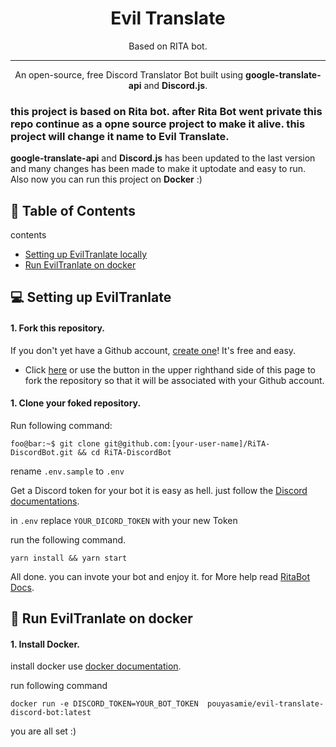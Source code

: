 

<h1 align="center">Evil Translate</h1>
<p align="center">Based on RITA bot.</p>
</p>

------



<p align="center">An open-source, free Discord Translator Bot built using <strong>google-translate-api</strong> and <strong>Discord.js</strong>.</p>

### this project is based on Rita bot. after Rita Bot went private this repo continue as a opne source project to make it alive. this project will change it name to Evil Translate.

<strong>google-translate-api</strong> and <strong>Discord.js</strong> has been updated to the last version and many changes has been made to make it uptodate and easy to run.
Also now you can run this project on <strong>Docker</strong> :)

## :book: Table of Contents


<summary></strong>contents</strong></summary>

* [Setting up EvilTranlate locally](#new-bot)
* [Run EvilTranlate on docker](#docker)


## <a name="new-bot"></a>:computer: Setting up EvilTranlate
#### 1. Fork this repository.

If you don't yet have a Github account, [create one](https://github.com/join)! It's free and easy.
* Click [here](https://github.com/ZyC0R3/RitaBot/fork) or use the button in the upper righthand side of this page to fork the repository so that it will be associated with your Github account.

#### 1. Clone your foked repository.
Run following command:

```properties
foo@bar:~$ git clone git@github.com:[your-user-name]/RiTA-DiscordBot.git && cd RiTA-DiscordBot
```

rename `.env.sample` to `.env`

Get a Discord token for your bot it is easy as hell. just follow the [Discord documentations](https://discord.com/developers/docs/getting-started#creating-an-app).

in `.env` replace `YOUR_DICORD_TOKEN` with your new Token

run the following command.

```properties
yarn install && yarn start
```

All done. you can invote your bot and enjoy it.
for More help read [RitaBot Docs](https://docs.ritabot.gg/ritabot-docs/).

## <a name="docker"></a>:floppy_disk: Run EvilTranlate on docker
#### 1. Install Docker.
install docker use [docker documentation](https://docs.docker.com/get-docker/).

run following command
```properties
docker run -e DISCORD_TOKEN=YOUR_BOT_TOKEN  pouyasamie/evil-translate-discord-bot:latest 
```

you are all set :)